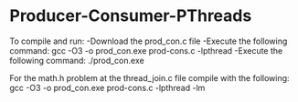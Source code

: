# Producer-Consumer-PThreads
To compile and run:
-Download the prod_con.c file
-Execute the following command:
gcc -O3 -o prod_con.exe prod-cons.c -lpthread
-Execute the following command:
./prod_con.exe

For the math.h problem at the thread_join.c file compile with the following:
gcc -O3 -o prod_con.exe prod-cons.c -lpthread -lm
